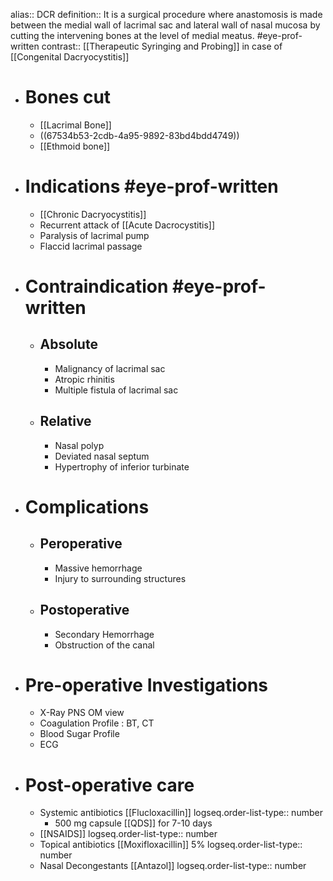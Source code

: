 alias:: DCR
definition:: It is a surgical procedure where anastomosis is made between the medial wall of lacrimal sac and lateral wall of nasal mucosa by cutting the intervening bones at the level of medial meatus. #eye-prof-written
contrast:: [[Therapeutic Syringing and Probing]] in case of [[Congenital Dacryocystitis]]

- # Bones cut
	- [[Lacrimal Bone]]
	- ((67534b53-2cdb-4a95-9892-83bd4bdd4749))
	- [[Ethmoid bone]]
- # Indications #eye-prof-written
	- [[Chronic Dacryocystitis]]
	- Recurrent attack of [[Acute Dacrocystitis]]
	- Paralysis of lacrimal pump
	- Flaccid lacrimal passage
- # Contraindication #eye-prof-written
	- ## Absolute
		- Malignancy of lacrimal sac
		- Atropic rhinitis
		- Multiple fistula of lacrimal sac
	- ## Relative
		- Nasal polyp
		- Deviated nasal septum
		- Hypertrophy of inferior turbinate
- # Complications
	- ## Peroperative
		- Massive hemorrhage
		- Injury to surrounding structures
	- ## Postoperative
		- Secondary Hemorrhage
		- Obstruction of the canal
- # Pre-operative Investigations
	- X-Ray PNS OM view
	- Coagulation Profile : BT, CT
	- Blood Sugar Profile
	- ECG
- # Post-operative care
	- Systemic antibiotics [[Flucloxacillin]]
	  logseq.order-list-type:: number
		- 500 mg capsule [[QDS]] for 7-10 days
	- [[NSAIDS]]
	  logseq.order-list-type:: number
	- Topical antibiotics [[Moxifloxacillin]] 5%
	  logseq.order-list-type:: number
	- Nasal Decongestants [[Antazol]]
	  logseq.order-list-type:: number